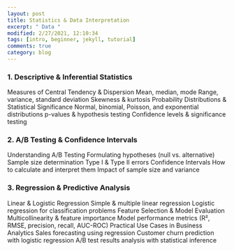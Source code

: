 ```yaml
---
layout: post
title: Statistics & Data Interpretation
excerpt: " Data "
modified: 2/27/2021, 12:10:34
tags: [intro, beginner, jekyll, tutorial]
comments: true
category: blog
---
```


### 1. Descriptive & Inferential Statistics
Measures of Central Tendency & Dispersion
Mean, median, mode
Range, variance, standard deviation
Skewness & kurtosis
Probability Distributions & Statistical Significance
Normal, binomial, Poisson, and exponential distributions
p-values & hypothesis testing
Confidence levels & significance testing
### 2. A/B Testing & Confidence Intervals
Understanding A/B Testing
Formulating hypotheses (null vs. alternative)
Sample size determination
Type I & Type II errors
Confidence Intervals
How to calculate and interpret them
Impact of sample size and variance
### 3. Regression & Predictive Analysis
Linear & Logistic Regression
Simple & multiple linear regression
Logistic regression for classification problems
Feature Selection & Model Evaluation
Multicollinearity & feature importance
Model performance metrics (R², RMSE, precision, recall, AUC-ROC)
Practical Use Cases in Business Analytics
Sales forecasting using regression
Customer churn prediction with logistic regression
A/B test results analysis with statistical inference

